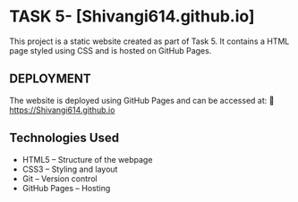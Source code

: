 # TASK 5- [Shivangi614.github.io]

This project is a static website created as part of Task 5. It contains a HTML page styled using CSS  and is hosted on GitHub Pages.

## DEPLOYMENT

The website is deployed using GitHub Pages and can be accessed at:
🔗 https://Shivangi614.github.io

## Technologies Used
- HTML5 – Structure of the webpage
- CSS3 – Styling and layout
- Git – Version control
- GitHub Pages – Hosting
